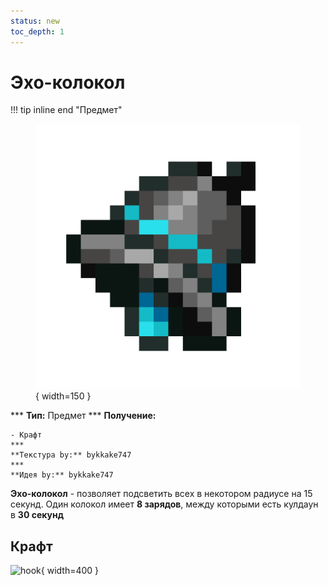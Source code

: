 ```yaml
---
status: new
toc_depth: 1
---
```


# Эхо-колокол

!!! tip inline end "Предмет"
    <figure markdown="span">
        ![gh](../../assets/items/items/echo_bell.png){ width=150 }
    </figure>
    ***
    **Тип:** Предмет
    ***
    **Получение:**
    
    - Крафт
    ***
    **Текстура by:** bykkake747
    ***
    **Идея by:** bykkake747

**Эхо-колокол** - позволяет подсветить всех в некотором радиусе на 15 секунд. Один колокол имеет **8 зарядов**, между которыми есть кулдаун в **30 секунд**

## Крафт

![hook](../assets/echo_craft.png){ width=400 }